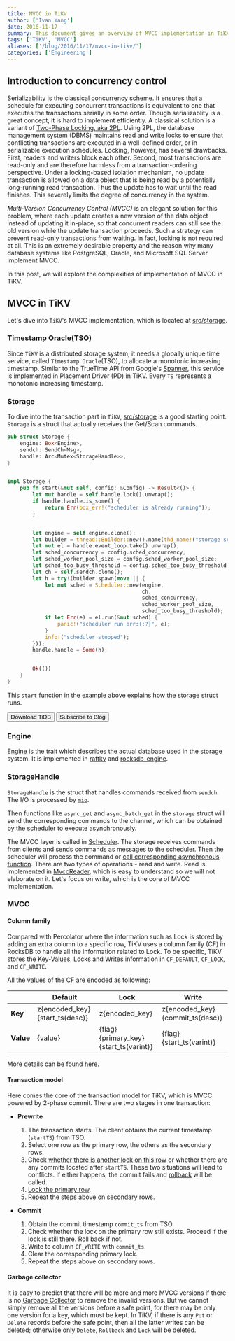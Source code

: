 ```yaml
---
title: MVCC in TiKV
author: ['Ivan Yang']
date: 2016-11-17
summary: This document gives an overview of MVCC implementation in TiKV.
tags: ['TiKV', 'MVCC']
aliases: ['/blog/2016/11/17/mvcc-in-tikv/']
categories: ['Engineering']
---
```


## Introduction to concurrency control

Serializability is the classical concurrency scheme. It ensures that a schedule for executing concurrent transactions is equivalent to one that executes the transactions serially in some order. Though serializablity is a great concept, it is hard to implement efficiently. A classical solution is a variant of [Two-Phase Locking, aka 2PL](https://en.wikipedia.org/wiki/Two-phase_locking). Using 2PL, the database management system (DBMS) maintains read and write locks to ensure that conflicting transactions are executed in a well-defined order, or in serializable execution schedules. Locking, however, has several drawbacks. First, readers and writers block each other. Second, most transactions are read-only and are therefore harmless from a transaction-ordering perspective. Under a locking-based isolation mechanism, no update transaction is allowed on a data object that is being read by a potentially long-running read transaction. Thus the update has to wait until the read finishes. This severely limits the degree of concurrency in the system.

*Multi-Version Concurrency Control (MVCC)* is an elegant solution for this problem, where each update creates a new version of the data object instead of updating it in-place, so that concurrent readers can still see the old version while the update transaction proceeds. Such a strategy can prevent read-only transactions from waiting. In fact, locking is not required at all. This is an extremely desirable property and the reason why many database systems like PostgreSQL, Oracle, and Microsoft SQL Server implement MVCC.

In this post, we will explore the complexities of implementation of MVCC in TiKV.

## MVCC in TiKV

Let's dive into `TiKV`'s MVCC implementation, which is located at [src/storage](https://github.com/tikv/tikv/blob/1050931de5d9b47423f997d6fc456bd05bd234a7/src/storage/mod.rs).

### Timestamp Oracle(TSO)

Since `TiKV` is a distributed storage system, it needs a globally unique time service, called `Timestamp Oracle`(TSO), to allocate a monotonic increasing timestamp. Similar to the TrueTime API from Google's [Spanner](http://static.googleusercontent.com/media/research.google.com/en//archive/spanner-osdi2012.pdf), this service is implemented in Placement Driver (PD) in TiKV. Every `TS` represents a monotonic increasing timestamp.

### Storage

To dive into the transaction part in `TiKV`, [src/storage](https://github.com/tikv/tikv/blob/1050931de5d9b47423f997d6fc456bd05bd234a7/src/storage) is a good starting point. `Storage` is a struct that actually receives the Get/Scan commands.

```rust
pub struct Storage {
    engine: Box<Engine>,
    sendch: SendCh<Msg>,
    handle: Arc<Mutex<StorageHandle>>,
}


impl Storage {
    pub fn start(&mut self, config: &Config) -> Result<()> {
        let mut handle = self.handle.lock().unwrap();
        if handle.handle.is_some() {
            return Err(box_err!("scheduler is already running"));
        }


        let engine = self.engine.clone();
        let builder = thread::Builder::new().name(thd_name!("storage-scheduler"));
        let mut el = handle.event_loop.take().unwrap();
        let sched_concurrency = config.sched_concurrency;
        let sched_worker_pool_size = config.sched_worker_pool_size;
        let sched_too_busy_threshold = config.sched_too_busy_threshold;
        let ch = self.sendch.clone();
        let h = try!(builder.spawn(move || {
            let mut sched = Scheduler::new(engine,
                                           ch,
                                           sched_concurrency,
                                           sched_worker_pool_size,
                                           sched_too_busy_threshold);
            if let Err(e) = el.run(&mut sched) {
                panic!("scheduler run err:{:?}", e);
            }
            info!("scheduler stopped");
        }));
        handle.handle = Some(h);


        Ok(())
    }
}
```

This `start` function in the example above explains how the storage struct runs.

<div class="trackable-btns">
    <a href="/download" onclick="trackViews('MVCC in TiKV', 'download-tidb-btn-middle')"><button>Download TiDB</button></a>
    <a href="https://share.hsforms.com/1e2W03wLJQQKPd1d9rCbj_Q2npzm" onclick="trackViews('MVCC in TiKV', 'subscribe-blog-btn-middle')"><button>Subscribe to Blog</button></a>
</div>

### Engine

[Engine](https://github.com/pingcap/tikv/blob/1050931de5d9b47423f997d6fc456bd05bd234a7/src/storage/engine/mod.rs#L44) is the trait which describes the actual database used in the storage system. It is implemented in [raftkv](https://github.com/pingcap/tikv/blob/1050931de5d9b47423f997d6fc456bd05bd234a7/src/storage/engine/raftkv.rs#L91) and [rocksdb_engine](https://github.com/tikv/tikv/blob/1050931de5d9b47423f997d6fc456bd05bd234a7/src/storage/engine/rocksdb.rs#L137).

### StorageHandle

`StorageHandle` is the struct that handles commands received from `sendch`. The I/O is processed by [`mio`](https://github.com/carllerche/mio).

Then functions like `async_get` and `async_batch_get` in the `storage` struct will send the corresponding commands to the channel, which can be obtained by the scheduler to execute asynchronously.

The MVCC layer is called in [Scheduler](https://github.com/pingcap/tikv/blob/1050931de5d9b47423f997d6fc456bd05bd234a7/src/storage/txn/scheduler.rs#L763).
The storage receives commands from clients and sends commands as messages to the scheduler. Then the scheduler will process the command or [call corresponding asynchronous function](https://github.com/pingcap/tikv/blob/1050931de5d9b47423f997d6fc456bd05bd234a7/src/storage/txn/scheduler.rs#L643). There are two types of operations - read and write. Read is implemented in [MvccReader](https://github.com/tikv/tikv/blob/1050931de5d9b47423f997d6fc456bd05bd234a7/src/storage/mvcc/reader.rs#L20), which is easy to understand so we will not elaborate on it. Let's focus on write, which is the core of MVCC implementation.

### MVCC

#### Column family

Compared with Percolator where the information such as Lock is stored by adding an extra column to a specific row, TiKV uses a column family (CF) in RocksDB to handle all the information related to Lock. To be specific, TiKV stores the Key-Values, Locks and Writes information in `CF_DEFAULT`, `CF_LOCK`, and `CF_WRITE`.

All the values of the CF are encoded as following:

| | Default | Lock | Write |
| --- | --- | --- | --- |
| **Key** | z{encoded_key}{start_ts(desc)} | z{encoded_key} | z{encoded_key}{commit_ts(desc)} |
| **Value** | {value} | {flag}{primary_key}{start_ts(varint)} | {flag}{start_ts(varint)} |

More details can be found [here](https://github.com/pingcap/tikv/issues/1077).

#### Transaction model

Here comes the core of the transaction model for TiKV, which is MVCC powered by 2-phase commit. There are two stages in one transaction:

- **Prewrite**

  1. The transaction starts. The client obtains the current timestamp (`startTS`) from TSO.
  2. Select one row as the primary row, the others as the secondary rows.
  3. Check [whether there is another lock on this row](https://github.com/pingcap/tikv/blob/1050931de5d9b47423f997d6fc456bd05bd234a7/src/storage/mvcc/txn.rs#L71) or whether there are any commits located after `startTS`. These two situations will lead to conflicts. If either happens, the commit fails and [rollback](https://github.com/pingcap/tikv/blob/1050931de5d9b47423f997d6fc456bd05bd234a7/src/storage/mvcc/txn.rs#L115) will be called.
  4. [Lock the primary row](https://github.com/pingcap/tikv/blob/1050931de5d9b47423f997d6fc456bd05bd234a7/src/storage/mvcc/txn.rs#L80).
  5. Repeat the steps above on secondary rows.

- **Commit**

  1. Obtain the commit timestamp `commit_ts` from TSO.
  2. Check whether the lock on the primary row still exists. Proceed if the lock is still there. Roll back if not.
  3. Write to column `CF_WRITE` with `commit_ts`.
  4. Clear the corresponding primary lock.
  5. Repeat the steps above on secondary rows.

#### Garbage collector

It is easy to predict that there will be more and more MVCC versions if there is no [Garbage Collector](https://github.com/pingcap/tikv/blob/1050931de5d9b47423f997d6fc456bd05bd234a7/src/storage/mvcc/txn.rs#L143) to remove the invalid versions. But we cannot simply remove all the versions before a safe point, for there may be only one version for a key, which must be kept. In TiKV, if there is any `Put` or `Delete` records before the safe point, then all the latter writes can be deleted; otherwise only `Delete`, `Rollback` and `Lock` will be deleted.
